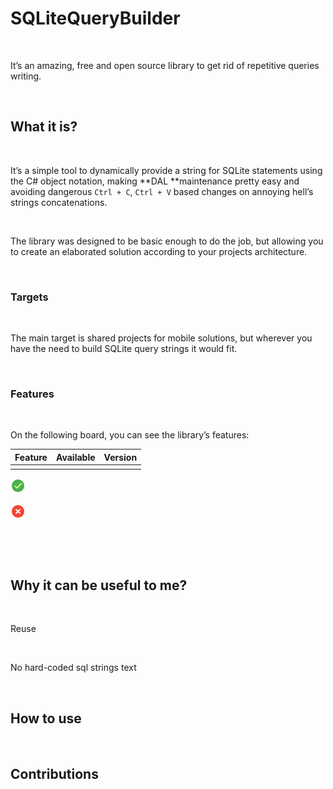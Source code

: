 SQLiteQueryBuilder
==================

 

It’s an amazing, free and open source library to get rid of repetitive queries
writing.

 

What it is?
-----------

 

It’s a simple tool to dynamically provide a string for SQLite statements using
the C\# object notation, making **DAL **maintenance pretty easy and avoiding
dangerous `Ctrl + C`, `Ctrl + V` based changes on annoying hell’s strings
concatenations.

 

The library was designed to be basic enough to do the job, but allowing you to
create an elaborated solution according to your projects architecture.

 

### **Targets**

 

The main target is shared projects for mobile solutions, but wherever you have
the need to build SQLite query strings it would fit.

 

### **Features**

 

On the following board, you can see the library’s features:

| Feature | Available | Version |
|---------|-----------|---------|
|         |           |         |

![](https://raw.githubusercontent.com/diegorafael/resources/master/images/icons8-ok-24.png)

![](https://raw.githubusercontent.com/diegorafael/resources/master/images/icons8-cancel-24.png)

 

 

Why it can be useful to me?
---------------------------

 

Reuse

 

No hard-coded sql strings text

 

How to use
----------

 

Contributions
-------------

 
